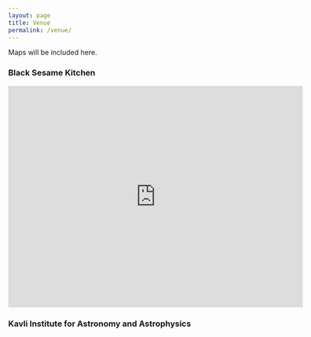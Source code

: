 ```yaml
---
layout: page
title: Venue
permalink: /venue/
---
```


Maps will be included here.

### Black Sesame Kitchen

<iframe src="https://www.google.com/maps/embed?pb=!1m18!1m12!1m3!1d73076.12884205303!2d116.37240477111474!3d39.965411370882094!2m3!1f0!2f0!3f0!3m2!1i1024!2i768!4f13.1!3m3!1m2!1s0x35f052deb9f8991f%3A0x32aa0fd9997235a1!2zQ2hpbmEsIEJlaWppbmcgU2hpLCBEb25nY2hlbmcgUXUsIFpob25nbGFvIEh1dG9uZywgMjjlj7fpmaIg6YKu5pS_57yW56CBOiAxMDAwMDY!5e0!3m2!1sen!2sus!4v1552728171652" width="600" height="450" frameborder="0" style="border:0" allowfullscreen></iframe>

### Kavli Institute for Astronomy and Astrophysics
